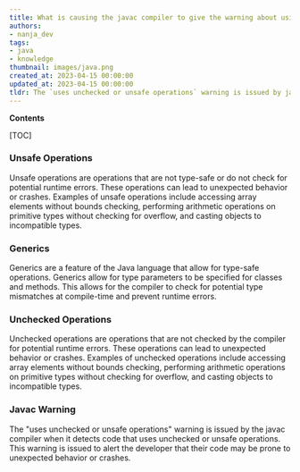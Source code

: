 ```yaml
---
title: What is causing the javac compiler to give the warning about using unchecked or unsafe operations?
authors:
- nanja_dev
tags:
- java
- knowledge
thumbnail: images/java.png
created_at: 2023-04-15 00:00:00
updated_at: 2023-04-15 00:00:00
tldr: The `uses unchecked or unsafe operations` warning is issued by javac when code uses operations that may result in incorrect or unexpected behavior due to lack of type safety.
---
```


**Contents**

[TOC]

### Unsafe Operations
Unsafe operations are operations that are not type-safe or do not check for potential runtime errors. These operations can lead to unexpected behavior or crashes. Examples of unsafe operations include accessing array elements without bounds checking, performing arithmetic operations on primitive types without checking for overflow, and casting objects to incompatible types.

### Generics
Generics are a feature of the Java language that allow for type-safe operations. Generics allow for type parameters to be specified for classes and methods. This allows for the compiler to check for potential type mismatches at compile-time and prevent runtime errors.

### Unchecked Operations
Unchecked operations are operations that are not checked by the compiler for potential runtime errors. These operations can lead to unexpected behavior or crashes. Examples of unchecked operations include accessing array elements without bounds checking, performing arithmetic operations on primitive types without checking for overflow, and casting objects to incompatible types.

### Javac Warning
The "uses unchecked or unsafe operations" warning is issued by the javac compiler when it detects code that uses unchecked or unsafe operations. This warning is issued to alert the developer that their code may be prone to unexpected behavior or crashes.
